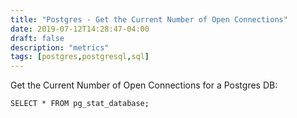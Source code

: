 ```yaml
---
title: "Postgres - Get the Current Number of Open Connections"
date: 2019-07-12T14:28:47-04:00
draft: false
description: "metrics"
tags: [postgres,postgresql,sql]
---
```


Get the Current Number of Open Connections for a Postgres DB:

```
SELECT * FROM pg_stat_database;
```